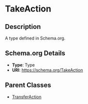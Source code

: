 # TakeAction

## Description
A type defined in Schema.org.

## Schema.org Details
- **Type**: Type
- **URI**: https://schema.org/TakeAction

## Parent Classes
- [TransferAction](../TransferAction.md)

